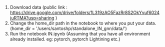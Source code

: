 1) Download data (public link : https://drive.google.com/drive/folders/1L319zAO5FazRr8S2OkYvuf6024juRTMA?usp=sharing )
2) Change the home_dir path in the notebook to where you put your data. (home_dir = '/users/santoshp/standalone_IN_gnn/data/')
3) Run the notebook IN.ipynb
(Assuming that you have all environment already installed. eg: pytorch, pytorch Lightining etc.)
